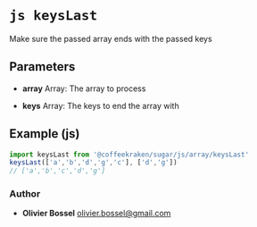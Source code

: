 


<!-- @namespace    sugar.js.array -->
<!-- @name    keysLast -->

# ```js keysLast ```


Make sure the passed array ends with the passed keys

## Parameters

- **array**  Array: The array to process

- **keys**  Array: The keys to end the array with



## Example (js)

```js
import keysLast from '@coffeekraken/sugar/js/array/keysLast'
keysLast(['a','b','d','g','c'], ['d','g'])
// ['a','b','c','d','g']
```


### Author
- **Olivier Bossel** <a href="mailto:olivier.bossel@gmail.com">olivier.bossel@gmail.com</a> 



